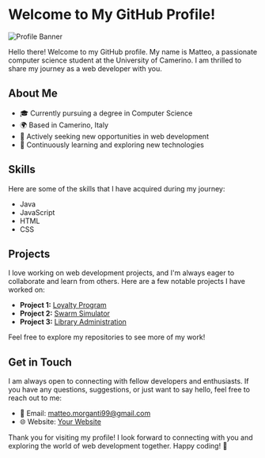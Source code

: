 # Welcome to My GitHub Profile!

![Profile Banner](https://i.gifer.com/3HeZ.gif)

Hello there! Welcome to my GitHub profile. My name is Matteo, a passionate computer science student at the University of Camerino. I am thrilled to share my journey as a web developer with you.

## About Me

- 🎓 Currently pursuing a degree in Computer Science
- 🌍 Based in Camerino, Italy
- 🔭 Actively seeking new opportunities in web development
- 🌱 Continuously learning and exploring new technologies

## Skills

Here are some of the skills that I have acquired during my journey:

- Java
- JavaScript
- HTML
- CSS

## Projects

I love working on web development projects, and I'm always eager to collaborate and learn from others. Here are a few notable projects I have worked on:

- **Project 1:** [Loyalty Program](https://github.com/matteomorganti/LoyaltyPlatform)
- **Project 2:** [Swarm Simulator](https://github.com/matteomorganti/sciamePA)
- **Project 3:** [Library Administration](https://github.com/matteomorganti/library_administration)

Feel free to explore my repositories to see more of my work!

## Get in Touch

I am always open to connecting with fellow developers and enthusiasts. If you have any questions, suggestions, or just want to say hello, feel free to reach out to me:

- 📧 Email: matteo.morganti99@gmail.com
- 🌐 Website: [Your Website](https://www.yourwebsite.com)

Thank you for visiting my profile! I look forward to connecting with you and exploring the world of web development together. Happy coding! 🚀
